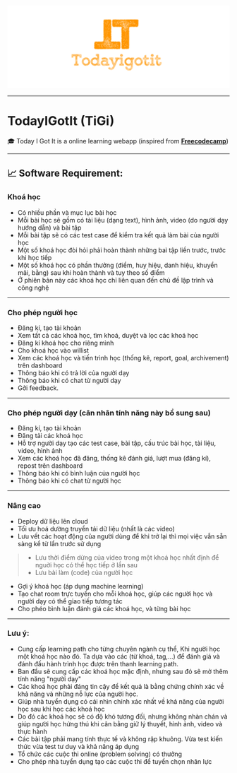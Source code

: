 ![Logo](documents/logo2.png)


---


#  TodayIGotIt (TiGi)
:mortar_board: Today I Got It is a online learning webapp (inspired from [**Freecodecamp**](https://github.com/freeCodeCamp/freeCodeCamp))

---


## :chart_with_upwards_trend: Software Requirement:
### Khoá học
- Có nhiều phần và mục lục bài học
- Mỗi bài học sẽ gồm có tài liệu (dạng text), hình ảnh, video (do người dạy hướng dẫn) và bài tập
- Mỗi bài tập sẽ có các test case để kiểm tra kết quả làm bài của người học
- Một số khoá học đòi hỏi phải hoàn thành những baì tập liền trước, trước khi học tiếp
- Một số khoá học có phần thưởng (điểm, huy hiệu, danh hiệu, khuyển mãi, bằng) sau khi hoàn thành và tuy theo số điểm
- Ở phiên bản này các khoá học chỉ liên quan đến chủ đề lập trình và công nghệ

---

### Cho phép người học
- Đăng kí, tạo tài khoản
- Xem tất cả các khoá học, tìm khoá, duyệt và lọc các khoá học
- Đăng kí khoá học cho riêng mình
- Cho khoá học vào willist
- Xem các khoá học và tiến trình học (thống kê, report, goal, archivement) trên dashboard
- Thông báo khi có trả lời của người dạy
- Thông báo khi có chat từ người dạy
- Gởi feedback.

---

### Cho phép người dạy (cân nhân tính năng này bổ sung sau)
- Đăng kí, tạo tài khoản
- Đăng tải các khoá học
- Hỗ trợ người dạy tạo các test case, bài tập, cấu trúc bài học, tài liệu, video, hình ảnh
- Xem các khoá học đã đăng, thống kê đánh giá, lượt mua (đăng kí), repost trên dashboard 
- Thông báo khi có bình luận của người học
- Thông báo khi có chat từ người học

---

### Nâng cao
- Deploy dữ liệu lên cloud
- Tối ưu hoá dường truyền tải dữ liệu (nhất là các video)
- Lưu vết các hoạt động của người dùng để khi trở lại thì mọi việc vẫn sẵn sàng kề từ lần trước sử dụng
>- Lưu thời điểm dừng của video trong một khoá học nhất định để nguời học có thể học tiếp ở lần sau
>- Lưu bài làm (code) của người học
- Gợi ý khoá học (áp dụng machine learning)
- Tạo chat room trực tuyến cho mỗi khoá học, giúp các người học và người dạy có thể giao tiếp tương tác
- Cho phéo bình luận đánh giá các khoá học, và từng bài học

---

### Lưu ý:
- Cung cấp learning path cho từng chuyên ngành cụ thể, Khi người học một khoá học nào đó. Ta dựa vào các (từ khoá, tag,...) để đánh giá và đánh đấu hành trình học được trên thanh learning path.
- Ban đầu sẽ cung cấp các khoá học mặc định, nhưng sau đó sẽ mở thêm tính năng "người dạy"
- Các khoá học phải đáng tin cậy để kết quả là bằng chứng chính xác về khả năng và những nỗ lực của người học.
- Giúp nhà tuyển dụng có cái nhìn chính xác nhất về khả năng của người học sau khi học các khoá học
- Do đó các khoá học sẽ có độ khó tương đối, nhưng không nhàn chán và giúp người học hứng thú khi cân bằng giữ lý thuyết, hình ảnh, video và thực hành
- Các bài tập phải mang tính thực tế và không rập khuông. Vừa test kiến thức vừa test tư duy và khả năng áp dụng
- Tổ chức các cuộc thi online (problem solving) có thưởng
- Cho phép nhà tuyển dụng tạo các cuộc thi để tuyển chọn nhân lực
